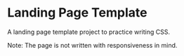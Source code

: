 # Landing Page Template

A landing page template project to practice writing CSS.

Note: The page is not written with responsiveness in mind.